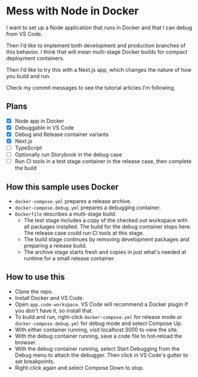 # Mess with Node in Docker

I want to set up a Node application that runs in Docker and that I can debug from VS Code.

Then I'd like to implement both development and production branches of this behavior. I think that will mean multi-stage Docker builds for compact deployment containers.

Then I'd like to try this with a Next.js app, which changes the nature of how you build and run.

Check my commit messages to see the tutorial articles I'm following.

## Plans

- [x] Node app in Docker
- [x] Debuggable in VS Code
- [x] Debug and Release container variants
- [x] Next.js
- [ ] TypeScript
- [ ] Optionally run Storybook in the debug case
- [ ] Run CI tools in a test stage container in the release case, then complete the build

## How this sample uses Docker

- `docker-compose.yml` prepares a release archive.
- `docker-compose.debug.yml` prepares a debugging container.
- `Dockerfile` describes a multi-stage build.
    - The test stage includes a copy of the checked out workspace with all packages installed. The build for the debug container stops here. The release case could run CI tools at this stage. 
    - The build stage continues by removing development packages and preparing a release build.
    - The archive stage starts fresh and copies in just what's needed at runtime for a small release container.

## How to use this

- Clone the repo.
- Install Docker and VS Code.
- Open `app.code-workspace`. VS Code will recommend a Docker plugin if you don't have it, so install that.
- To build and run, right-click `docker-compose.yml` for release mode or `docker-compose.debug.yml` for debug mode and select Compose Up.
- With either container running, visit localhost:3000 to view the site.
- With the debug container running, save a code file to hot-reload the browser.
- With the debug container running, select Start Debugging from the Debug menu to attach the debugger. Then click in VS Code's gutter to set breakpoints.
- Right-click again and select Compose Down to stop.
